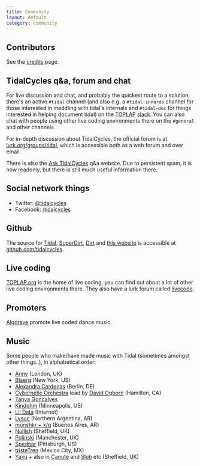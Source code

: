 ```yaml
---
title: Community
layout: default
category: community
---
```


## Contributors

See the [credits](credits.html) page.

## TidalCycles q&a, forum and chat

For live discussion and chat, and probably the quickest route to a solution, there's an active `#tidal` channel (and also e.g. a `#tidal-innards` channel for those interested in meddling with tidal's internals and `#tidal-doc` for things interested in helping document tidal) on the [TOPLAP slack](http://toplap.org/toplap-on-slack/). You can also chat with people using other live coding environments there on the `#general` and other channels.

For in-depth discussion about TidalCycles, the official forum is at [lurk.org/groups/tidal](http://lurk.org/groups/tidal/), which is accessible both as a web forum and over email.

There is also the [Ask TidalCycles](http://ask.tidalcycles.org/) q&a website. Due to persistent spam, it is now readonly, but there is still much useful information there.

## Social network things

* Twitter: [@tidalcycles](https://twitter.com/tidalcycles)
* Facebook: [/tidalcycles](https://www.facebook.com/tidalcycles/)

## Github

The source for [Tidal](https://github.com/tidalcycles/Tidal), [SuperDirt](https://github.com/musikinformatik/SuperDirt), [Dirt](https://github.com/tidalcycles/Dirt) and [this website](https://github.com/tidalcycles/tidalcycles.github.io) is accessible at [github.com/tidalcycles](https://github.com/tidalcycles/). 

## Live coding

[TOPLAP.org](http://toplap.org/) is the home of live coding, you can
find out about a lot of other live coding environments there. They
also have a lurk forum called
[livecode](http://lurk.org/groups/livecode/).

## Promoters

[Algorave](http://algorave.com/) promote live coded dance music.

## Music

Some people who make/have made music with Tidal (sometimes amongst
other things..), in alphabetical order:

* [Anny](http://anny.audio) (London, UK)
* [Blaerg](http://immigrantbreastnest.com/album/redundant-tautologies) (New York, US)
* [Alexandra Cardenas](http://cargocollective.com/tiemposdelruido/Alexandra-Cardenas) (Berlin, DE)
* [Cybernetic Orchestra](http://esp.mcmaster.ca/?page_id=502) lead by [David Ogborn](http://www.d0kt0r0.net/) (Hamilton, CA)
* [Tanya Goncalves](http://tanyamgoncalves.com/)
* [Kindohm](http://kindohm.com/) (Minneapolis, US)
* [Lil Data](http://data.pcmusic.info/) (Internet)
* [Lysuc](http://lysuc888.blogspot.co.uk/) (Northern Argentina, AR)
* [munshkr + x/q](http://ikag.github.io/) (Buenos Aires, AR)
* [Nullish](http://nullish.org/) (Sheffield, UK)
* [Polinski](http://www.paulwolinski.co.uk/) (Manchester, UK)
* [Spednar](https://soundcloud.com/spednar) (Pittsburgh, US)
* [tristeTren](http://cargocollective.com/tristeTren) (Mexico City, MX)
* [Yaxu](http://yaxu.org/music/) + also in [Canute](http://canute.lurk.org/)
  and [Slub](http://slub.org/) etc (Sheffield, UK)
